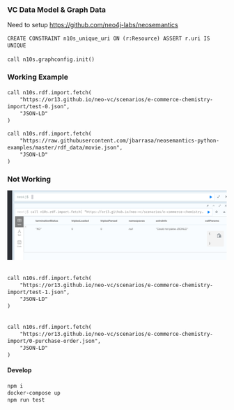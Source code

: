 ### VC Data Model & Graph Data

Need to setup https://github.com/neo4j-labs/neosemantics

```
CREATE CONSTRAINT n10s_unique_uri ON (r:Resource) ASSERT r.uri IS UNIQUE

call n10s.graphconfig.init()

```

### Working Example

```
call n10s.rdf.import.fetch(
    "https://or13.github.io/neo-vc/scenarios/e-commerce-chemistry-import/test-0.json",
    "JSON-LD"
)

```

```
call n10s.rdf.import.fetch(
    "https://raw.githubusercontent.com/jbarrasa/neosemantics-python-examples/master/rdf_data/movie.json",
    "JSON-LD"
)

```

### Not Working

![image info](./fail.png)

```

call n10s.rdf.import.fetch(
    "https://or13.github.io/neo-vc/scenarios/e-commerce-chemistry-import/test-1.json",
    "JSON-LD"
)


call n10s.rdf.import.fetch(
    "https://or13.github.io/neo-vc/scenarios/e-commerce-chemistry-import/0-purchase-order.json",
    "JSON-LD"
)

```

#### Develop

```
npm i
docker-compose up
npm run test
```
